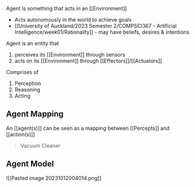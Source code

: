 Agent is something that acts in an [[Environment]]
- Acts autonomously in the world to achieve goals
- [[University of Auckland/2023 Semester 2/COMPSCI367 - Artificial Intelligence/week01/Rationality]] - may have beliefs, desires & intentions

Agent is an entity that 
1. perceives its [[Environment]] through sensors
2. acts on its [[Environment]] through [[Effectors]]/[[Actuators]]

Comprises of
1. Perception
2. Reasoning
3. Acting

## Agent Mapping
An [[agent(s)]] can be seen as a mapping between [[Percepts]] and [[action(s)]]
> Vacuum Cleaner


## Agent Model
![[Pasted image 20231012004014.png]]
